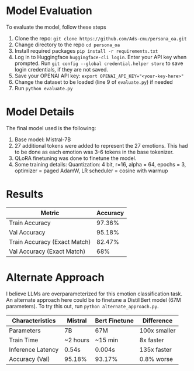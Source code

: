 # Model Evaluation

To evaluate the model, follow these steps

1. Clone the repo: `git clone https://github.com/Ads-cmu/persona_oa.git`
2. Change directory to the repo `cd persona_oa`
3. Install required packages `pip install -r requirements.txt`
4. Log in to Huggingface `huggingface-cli login`. Enter your API key when prompted. Run `git config --global credential.helper store` to save login credentials, if they are not saved.
5. Save your OPENAI API key: `export OPENAI_API_KEY="<your-key-here>"`
6. Change the dataset to be loaded (line 9 of `evaluate.py`) if needed
7. Run `python evaluate.py`

# Model Details
The final model used is the following:
1. Base model: Mistral-7B
2. 27 additional tokens were added to represent the 27 emotions. This had to be done as each emotion was 3-6 tokens in the base tokenizer. 
3. QLoRA finetuning was done to finetune the model. 
4. Some training details: Quantization: 4 bit, r=16, alpha = 64, epochs = 3, optimizer = paged AdamW, LR scheduler = cosine with warmup

# Results
| Metric                | Accuracy     |
|-----------------------|--------------|
| Train Accuracy        | 97.36%       |
| Val Accuracy          | 95.18%       |
| Train Accuracy (Exact Match) | 82.47% |
| Val Accuracy (Exact Match)   | 68%    |


# Alternate Approach
I believe LLMs are overparameterized for this emotion classification task. An alternate approach here could be to finetune a DistillBert model (67M parameters). To try this out, run `python alternate_approach.py`.

| Characteristics    | Mistral    | Bert Finetune | Difference    |
|---------------------|------------|---------------|---------------|
| Parameters          | 7B         | 67M           | 100x smaller  |
| Train Time          | ~2 hours   | ~15 min       | 8x faster     |
| Inference Latency   | 0.54s      | 0.004s        | 135x faster   |
| Accuracy (Val)      | 95.18%     | 93.17%        | 0.8% worse    |



